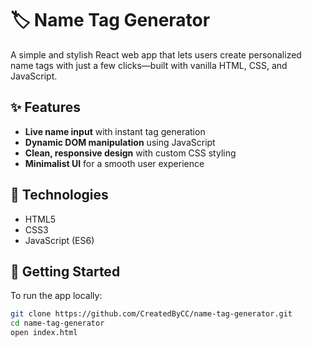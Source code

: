 # 🏷️ Name Tag Generator

A simple and stylish React web app that lets users create personalized name tags with just a few clicks—built with vanilla HTML, CSS, and JavaScript.

## ✨ Features
- **Live name input** with instant tag generation
- **Dynamic DOM manipulation** using JavaScript
- **Clean, responsive design** with custom CSS styling
- **Minimalist UI** for a smooth user experience

## 🧰 Technologies
- HTML5
- CSS3
- JavaScript (ES6)

## 🚀 Getting Started

To run the app locally:

```bash
git clone https://github.com/CreatedByCC/name-tag-generator.git
cd name-tag-generator
open index.html
